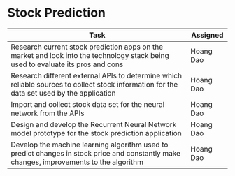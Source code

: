 # Stock Prediction
| Task | Assigned |
|---|---|
| Research current stock prediction apps on the market and look into the technology stack being used to evaluate its pros and cons | Hoang Dao |
| Research different external APIs to determine which reliable sources to collect stock information for the data set used by the application | Hoang Dao |
| Import and collect stock data set for the neural network from the APIs | Hoang Dao |
| Design and develop the Recurrent Neural Network model prototype for the stock prediction application | Hoang Dao |
| Develop the machine learning algorithm used to predict changes in stock price and constantly make changes, improvements to the algorithm | Hoang Dao |
